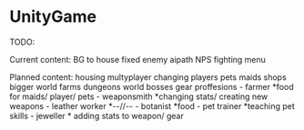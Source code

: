 # UnityGame

TODO:

Current content:
	BG to house
	fixed enemy aipath
	NPS 
	fighting
	menu

Planned content:
	housing
	multyplayer
	changing players
	pets
	maids
	shops
	bigger world
	farms
	dungeons
	world bosses
	gear
	proffesions
		- farmer
			*food for maids/ player/ pets
		- weaponsmith
			*changing stats/ creating new weapons
		- leather worker
			*--//--
		- botanist
			*food
		- pet trainer
			*teaching pet skills
		- jeweller
			* adding stats to weapon/ gear
		